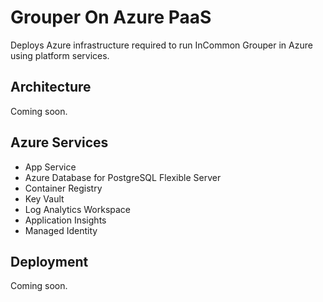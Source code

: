 # Grouper On Azure PaaS

Deploys Azure infrastructure required to run InCommon Grouper in Azure using platform services.

## Architecture

Coming soon.

## Azure Services

- App Service
- Azure Database for PostgreSQL Flexible Server
- Container Registry
- Key Vault
- Log Analytics Workspace
- Application Insights
- Managed Identity

## Deployment

Coming soon.
